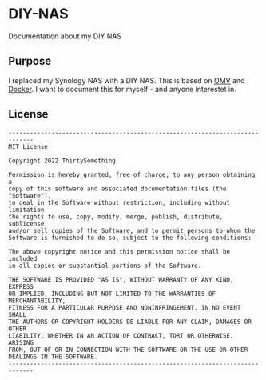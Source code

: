 # DIY-NAS

Documentation about my DIY NAS

## Purpose

I replaced my Synology NAS with a DIY NAS. This is based on [OMV][OMV] and [Docker][Docker]. I want to document this for myself - and anyone interestet in.

## License

```code
-----------------------------------------------------------------------------
MIT License

Copyright 2022 ThirtySomething

Permission is hereby granted, free of charge, to any person obtaining a
copy of this software and associated documentation files (the "Software"),
to deal in the Software without restriction, including without limitation
the rights to use, copy, modify, merge, publish, distribute, sublicense,
and/or sell copies of the Software, and to permit persons to whom the
Software is furnished to do so, subject to the following conditions:

The above copyright notice and this permission notice shall be included
in all copies or substantial portions of the Software.

THE SOFTWARE IS PROVIDED "AS IS", WITHOUT WARRANTY OF ANY KIND, EXPRESS
OR IMPLIED, INCLUDING BUT NOT LIMITED TO THE WARRANTIES OF MERCHANTABILITY,
FITNESS FOR A PARTICULAR PURPOSE AND NONINFRINGEMENT. IN NO EVENT SHALL
THE AUTHORS OR COPYRIGHT HOLDERS BE LIABLE FOR ANY CLAIM, DAMAGES OR OTHER
LIABILITY, WHETHER IN AN ACTION OF CONTRACT, TORT OR OTHERWISE, ARISING
FROM, OUT OF OR IN CONNECTION WITH THE SOFTWARE OR THE USE OR OTHER
DEALINGS IN THE SOFTWARE.
-----------------------------------------------------------------------------
```

[OMV]: https://www.openmediavault.org
[Docker]: https://www.docker.com